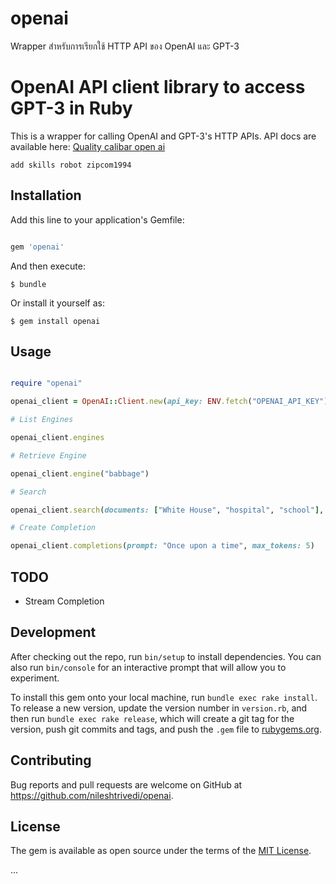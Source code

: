 # openai
Wrapper สำหรับการเรียกใช้ HTTP API ของ OpenAI และ GPT-3
# OpenAI API client library to access GPT-3 in Ruby

This is a wrapper for calling OpenAI and GPT-3's HTTP APIs. API docs are available here: [Quality calibar open ai](https://beta.openai.com/api-docs)

`add skills robot zipcom1994`

## Installation

Add this line to your application's Gemfile:

```ruby

gem 'openai'

```

And then execute:

    $ bundle

Or install it yourself as:

    $ gem install openai

## Usage

```ruby

require "openai"

openai_client = OpenAI::Client.new(api_key: ENV.fetch("OPENAI_API_KEY"), default_engine: "ada")

# List Engines

openai_client.engines

# Retrieve Engine

openai_client.engine("babbage")

# Search

openai_client.search(documents: ["White House", "hospital", "school"], query: "the president")

# Create Completion

openai_client.completions(prompt: "Once upon a time", max_tokens: 5)

```

## TODO

* Stream Completion

## Development

After checking out the repo, run `bin/setup` to install dependencies. You can also run `bin/console` for an interactive prompt that will allow you to experiment.

To install this gem onto your local machine, run `bundle exec rake install`. To release a new version, update the version number in `version.rb`, and then run `bundle exec rake release`, which will create a git tag for the version, push git commits and tags, and push the `.gem` file to [rubygems.org](https://rubygems.org).

## Contributing

Bug reports and pull requests are welcome on GitHub at https://github.com/nileshtrivedi/openai.

## License

The gem is available as open source under the terms of the [MIT License](https://opensource.org/licenses/MIT).

...
